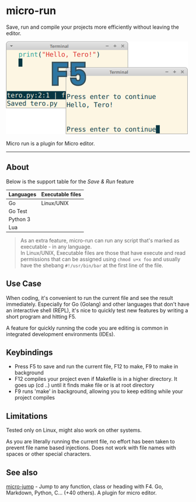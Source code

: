 # micro-run

Save, run and compile your projects more efficiently without leaving the editor.

![micro-run screenshot - press F5 to run current file](./assets/micro-run.png)

Micro run is a plugin for Micro editor.

---

## About

Below is the support table for the *Save & Run* feature

| Languages | Executable files |
| :------- | :--- |
| Go | Linux/UNIX |
| Go Test | |
| Python 3 | |
| Lua | |

> As an extra feature, micro-run can run any script that's marked as executable - in any language.<br>
> In Linux/UNIX, Executable files are those that have execute and read permissions that can be assigned using
> `chmod u+x foo` and usually have the shebang `#!/usr/bin/bar`  at the first line of the file.

## Use Case

When coding, it's convenient to run the current file and see the result immediately. Especially for Go (Golang) and other languages that don't have an interactive shell (REPL), it's nice to quickly test new features by writing a short program and hitting F5.

A feature for quickly running the code you are editing is common in integrated development environments (IDEs).

## Keybindings

- Press F5 to save and run the current file, F12 to make, F9 to make in background
- F12 compiles your project even if Makefile is in a higher directory. It goes up (cd ..) until it finds make file or is at root directory
- F9 runs 'make' in background, allowing you to keep editing while your project compiles

## Limitations

Tested only on Linux, might also work on other systems.

As you are literally running the current file, no effort has been taken to prevent file name based injections. Does not work with file names with spaces or other special characters.

## See also

[micro-jump](https://github.com/terokarvinen/micro-jump) - Jump to any function, class or heading with F4. Go, Markdown, Python, C... (+40 others). A plugin for micro editor.
